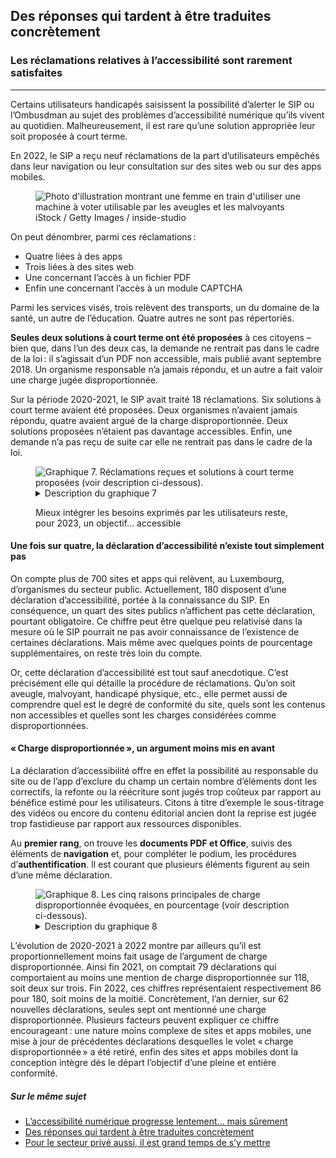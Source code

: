 <script src="../../../../content/news/2023-01-31-complaints2022.js"></script>

<h2>Des réponses qui tardent à être traduites concrètement</h2>
            <h3>Les réclamations relatives à l’accessibilité sont rarement satisfaites</h3>
            <hr>
            <div class="intro">
                <p>Certains utilisateurs handicapés saisissent la possibilité d’alerter le SIP ou l’Ombusdman au sujet des problèmes d’accessibilité numérique qu’ils vivent au quotidien. Malheureusement, il est rare qu’une solution appropriée leur soit proposée à court terme.</p>
            </div>
            <p>En 2022, le SIP a reçu neuf réclamations de la part d’utilisateurs empêchés dans leur navigation ou leur consultation sur des sites web ou sur des apps mobiles.</p>
            <figure class="pic">
                <img src="../../../../content/news/img/iStock2.jpg" alt="Photo d'illustration montrant une femme en train d'utiliser une machine à voter utilisable par les aveugles et les malvoyants">
                <figcaption>iStock / Getty Images / inside-studio</figcaption>
            </figure>
            <p>On peut dénombrer, parmi ces réclamations&#8239;:</p>
            <ul>
                <li>Quatre liées à des apps</li>
                <li>Trois liées à des sites web</li>
                <li>Une concernant l’accès à un fichier PDF</li>
                <li>Enfin une concernant l’accès à un module CAPTCHA</li>
            </ul>
            <p>Parmi les services visés, trois relèvent des transports, un du domaine de la santé, un autre de l’éducation. Quatre autres ne sont pas répertoriés.</p>
            <p><strong>Seules deux solutions à court terme ont été proposées</strong> à ces citoyens – bien que, dans l’un des deux cas, la demande ne rentrait pas dans le cadre de la loi&#8239;: il s’agissait d’un PDF non accessible, mais publié avant septembre 2018. Un organisme responsable n’a jamais répondu, et un autre a fait valoir une charge jugée disproportionnée.</p>
            <p>Sur la période 2020-2021, le SIP avait traité 18 réclamations. Six solutions à court terme avaient été proposées. Deux organismes n’avaient jamais répondu, quatre avaient argué de la charge disproportionnée. Deux solutions proposées n’étaient pas davantage accessibles. Enfin, une demande n’a pas reçu de suite car elle ne rentrait pas dans le cadre de la loi.</p>
            <figure class="chart">
                <div id="complaints">
                    <img src="../../../../content/news/img/complaints.svg" alt="Graphique 7. Réclamations reçues et solutions à court terme proposées (voir description ci-dessous).">
                </div>
                <details>
                    <summary>Description du graphique 7</summary>
                    <p>Ce diagramme en barres présente la somme des réclamations reçues par le Service Information et Presse dans le cadre de problèmes d'accessibilité numérique, soit 18 en 2020 - 2021 et neuf en 2022. Respectivement, six, puis deux solutions à court terme ont été proposées.</p>
                </details>
                <p>Mieux intégrer les besoins exprimés par les utilisateurs reste, pour 2023, un objectif... accessible</p>
            </figure>
            <h4>Une fois sur quatre, la déclaration d’accessibilité n’existe tout simplement pas</h4>
            <p>On compte plus de 700 sites et apps qui relèvent, au Luxembourg, d’organismes du secteur public. Actuellement, 180 disposent d’une déclaration d’accessibilité, portée à la connaissance du SIP. En conséquence, un quart des sites publics n’affichent pas cette déclaration, pourtant obligatoire. Ce chiffre peut être quelque peu relativisé dans la mesure où le SIP pourrait ne pas avoir connaissance de l’existence de certaines déclarations. Mais même avec quelques points de pourcentage supplémentaires, on reste très loin du compte.</p>
            <p>Or, cette déclaration d’accessibilité est tout sauf anecdotique. C’est précisément elle qui détaille la procédure de réclamations. Qu’on soit aveugle, malvoyant, handicapé physique, etc., elle permet aussi de comprendre quel est le degré de conformité du site, quels sont les contenus non accessibles et quelles sont les charges considérées comme disproportionnées.</p>
            <h4>«&#8239;Charge disproportionnée&#8239;», un argument moins mis en avant</h4>
            <p>La déclaration d’accessibilité offre en effet la possibilité au responsable du site ou de l’app d’exclure du champ un certain nombre d’éléments dont les correctifs, la refonte ou la réécriture sont jugés trop coûteux par rapport au bénéfice estimé pour les utilisateurs. Citons à titre d’exemple le sous-titrage des vidéos ou encore du contenu éditorial ancien dont la reprise est jugée trop fastidieuse par rapport aux ressources disponibles.</p>
            <p>Au <strong>premier rang</strong>, on trouve les <strong>documents PDF et Office</strong>, suivis des éléments de <strong>navigation</strong> et, pour compléter le podium, les procédures d’<strong>authentification</strong>. Il est courant que plusieurs éléments figurent au sein d’une même déclaration.</p>
            <figure class="chart">
                <div id="burden">
                    <img src="../../../../content/news/img/burden.svg" alt="Graphique 8. Les cinq raisons principales de charge disproportionnée évoquées, en pourcentage (voir description ci-dessous).">
                </div>
                <details>
                    <summary>Description du graphique 8</summary>
                    <p>Ce diagramme en barres présente, en pourcentage, les principales raisons de charge disproportionnée mises en avant dans les déclarations d'accessibilité. Les documents PDF ou Office sont l'élément le plus cité dans ce cas.</p>
                </details>
            </figure>
            <p>L’évolution de 2020-2021 à 2022 montre par ailleurs qu’il est proportionnellement moins fait usage de l’argument de charge disproportionnée. Ainsi fin 2021, on comptait 79 déclarations qui comportaient au moins une mention de charge disproportionnée sur 118, soit deux sur trois. Fin 2022, ces chiffres représentaient respectivement 86 pour 180, soit moins de la moitié. Concrètement, l’an dernier, sur 62 nouvelles déclarations, seules sept ont mentionné une charge disproportionnée. Plusieurs facteurs peuvent expliquer ce chiffre encourageant&#8239;: une nature moins complexe de sites et apps mobiles, une mise à jour de précédentes déclarations desquelles le volet «&#8239;charge disproportionnée&#8239;» a été retiré, enfin des sites et apps mobiles dont la conception intègre dès le départ l’objectif d’une pleine et entière conformité.</p>
            <aside class="more">
                <h5>Sur le même sujet</h5>
                <ul>
                    <li><a href="2023-01-30-rapport2022.html">L’accessibilité numérique progresse lentement... mais sûrement</a></li>
                    <li><a href="2023-01-31-complaints2022.html">Des réponses qui tardent à être traduites concrètement</a></li>
                    <li><a href="2023-02-01-european_accessibility_act.html">Pour le secteur privé aussi, il est grand temps de s’y mettre</a></li>
                </ul>
            </aside>